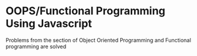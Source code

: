 # OOPS/Functional Programming Using Javascript
 Problems from the section of Object Oriented Programming and Functional programming are solved 
